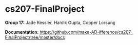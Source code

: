 # cs207-FinalProject

**Group 17:** Jade Kessler, Hardik Gupta, Cooper Lorsung

**Documentation:** https://github.com/make-AD-ifference/cs207-FinalProject/tree/master/docs